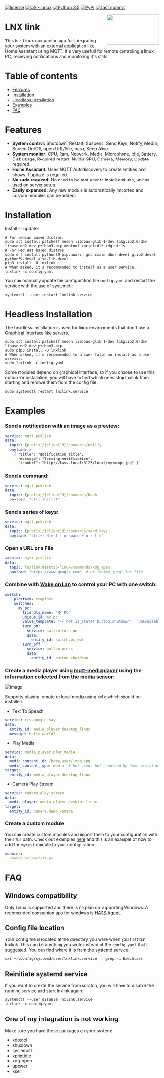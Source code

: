 [![license](https://img.shields.io/badge/license-MIT-blue)](LICENSE.md)
[![OS - Linux](https://img.shields.io/badge/OS-Linux-blue?logo=linux&logoColor=white)]()
[![Python 3.5](https://img.shields.io/badge/Python-3.5-blue?logo=python&logoColor=white)]()
[![PyPI](https://img.shields.io/pypi/v/lnxlink?logo=pypi&logoColor=white)](https://pypi.python.org/pypi/lnxlink/)
[![Last commit](https://img.shields.io/github/last-commit/bkbilly/lnxlink?color=blue&logo=github&logoColor=white)]()

<img align="right" width="170" height="100" src="https://github.com/bkbilly/lnxlink/blob/master/logo.png?raw=true">

# LNX link
This is a Linux companion app for integrating your system with an external application like Home Assistant using MQTT.
It's very usefull for remote controling a linux PC, receiving notifications and monitoring it's stats.

# Table of contents

 * [Features](#features)
 * [Installation](#installation)
 * [Headless Installation](#headless-installation)
 * [Examples](#examples)
 * [FAQ](#faq)


# Features
 - **System control:** Shutdown, Restart, Suspend, Send Keys, Notify, Media, Screen On/Off, open URL/File, bash, Keep Alive.
 - **System monitor:** CPU, Ram, Network, Media, Microphone, Idle, Battery, Disk usage, Required restart, Nvidia GPU, Camera, Memory, Update required.
 - **Home Assistant:** Uses MQTT Autodiscovery to create entities and shows if update is required.
 - **No sudo required:** No need to be root user to install and use, unless used on server setup.
 - **Easily expanded:** Any new module is automatically imported and custom modules can be added.

# Installation
Install or update:
```shell
# For debian based distros:
sudo apt install patchelf meson libdbus-glib-1-dev libglib2.0-dev libasound2-dev python3-pip xdotool xprintidle xdg-utils
# For Red Hat based distros:
sudo dnf install python39-pip.noarch gcc cmake dbus-devel glib2-devel python39-devel alsa-lib-devel
pip3 install -U lnxlink
# When asked, it's recommended to install as a user service.
lnxlink -c config.yaml
```

You can manually update the configuration file `config.yaml` and restart the service with the use of systemctl:
```shell
systemctl --user restart lnxlink.service
```

# Headless Installation
The headless installation is used for linux environments that don't use a Graphical Interface like servers.
```shell
sudo apt install patchelf meson libdbus-glib-1-dev libglib2.0-dev libasound2-dev python3-pip
sudo pip3 install -U lnxlink
# When asked, it's recommended to answer false on install as a user service.
sudo lnxlink -c config.yaml
```
Some modules depend on graphical interface, so if you choose to use this option for installation, you will have to find which ones stop lnxlink from starting and remove them from the config file.
```shell
sudo systemctl restart lnxlink.service
```

# Examples

### Send a notification with an image as a preview:
```yaml
service: mqtt.publish
data:
  topic: {prefix}/{clientId}/commands/notify
  payload: >-
    { "title": "Notification Title",
      "message": "Testing notification",
      "iconUrl": "http://hass.local:8123/local/myimage.jpg" }
```

### Send a command:
```yaml
service: mqtt.publish
data:
  topic: {prefix}/{clientId}/commands/bash
  payload: "ctrl+shift+t"
```

### Send a series of keys:
```yaml
service: mqtt.publish
data:
  topic: {prefix}/{clientId}/commands/send_keys
  payload: "ctrl+f H e l l o space W o r l d"
```

### Open a URL or a File
```yaml
service: mqtt.publish
data:
  topic: lnxlink/desktop-linux/commands/xdg_open
  payload: "https://www.google.com"  # or "myimg.jpeg" for file
```

### Combine with [Wake on Lan](https://www.home-assistant.io/integrations/wake_on_lan/) to control your PC with one switch:
```yaml
switch:
  - platform: template
    switches:
      my_pc:
        friendly_name: "My PC"
        unique_id: my_pc
        value_template: "{{ not is_state('button.shutdown', 'unavailable') }}"
        turn_on:
          service: switch.turn_on
          data:
            entity_id: switch.pc_wol
        turn_off:
          service: button.press
          data:
            entity_id: button.shutdown
```

### Create a media player using [mqtt-mediaplayer](https://github.com/bkbilly/hass-mqtt-mediaplayer) using the information collected from the media sensor:

![image](https://user-images.githubusercontent.com/518494/193397441-f18bb5fa-de37-4d95-9158-32cd81b31c72.png)

Supports playing remote or local media using `cvlc` which should be installed.
 - Text To Speach
```yaml
service: tts.google_say
data:
  entity_id: media_player.desktop_linux
  message: Hello world!
```
 - Play Media
```yaml
service: media_player.play_media
data:
  media_content_id: /home/user/imag.jpg
  media_content_type: media  # Not used, but required by home assistant
target:
  entity_id: media_player.desktop_linux
```
 - Camera Play Stream
```yaml
service: camera.play_stream
data:
  media_player: media_player.desktop_linux
target:
  entity_id: camera.demo_camera
```

### Create a custom module
You can create custom modules and import them to your configuration with their full path. Check out examples [here](https://github.com/bkbilly/lnxlink/tree/master/lnxlink/modules) and this is an example of how to add the `mytest` module to your configuration.
```yaml
modules:
- /home/user/mytest.py
```


# FAQ
## Windows compatibility
Only Linux is supported and there is no plan on supporting Windows. A recomended companion app for windows is [HASS.Agent](https://github.com/LAB02-Research/HASS.Agent).

## Config file location
Your config file is located at the directory you were when you first run lnxlink. This can be anything you write instead of the `config.yaml` that I suggested. You can find where it is from the systemd service:
```shell
cat ~/.config/systemd/user/lnxlink.service  | grep -i ExecStart
```

## Reinitiate systemd service
If you want to create the service from scratch, you will have to disable the running service and start lnxlink again:
```shell
systemctl --user disable lnxlink.service
lnxlink -c config.yaml
```

## One of my integration is not working
Make sure you have these packages on your system:
 - xdotool
 - shutdown
 - systemctl
 - xprintidle
 - xdg-open
 - upower
 - xset
